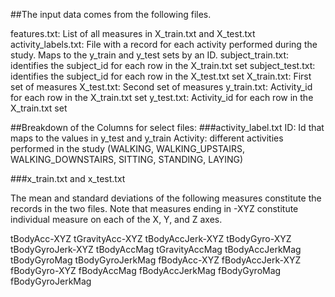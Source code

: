 ##The input data comes from the following files.

features.txt: List of all measures in X_train.txt and X_test.txt
activity_labels.txt: File with a record for each activity performed during the study. Maps
  to the y_train and y_test sets by an ID. 
subject_train.txt: identifies the subject_id for each row in the X_train.txt set
subject_test.txt: identifies the subject_id for each row in the X_test.txt set
X_train.txt: First set of measures
X_test.txt: Second set of measures
y_train.txt: Activity_id for each row in the X_train.txt set
y_test.txt: Activity_id for each row in the X_train.txt set

##Breakdown of the Columns for select files:
###activity_label.txt
ID: Id that maps to the values in y_test and y_train
Activity: different activities performed in the study (WALKING, WALKING_UPSTAIRS, WALKING_DOWNSTAIRS, SITTING, STANDING, LAYING)

###x_train.txt and x_test.txt

The mean and standard deviations of the following measures constitute the records in 
the two files. Note that measures ending in -XYZ constitute individual measure 
on each of the X, Y, and Z axes.

tBodyAcc-XYZ
tGravityAcc-XYZ
tBodyAccJerk-XYZ
tBodyGyro-XYZ
tBodyGyroJerk-XYZ
tBodyAccMag
tGravityAccMag
tBodyAccJerkMag
tBodyGyroMag
tBodyGyroJerkMag
fBodyAcc-XYZ
fBodyAccJerk-XYZ
fBodyGyro-XYZ
fBodyAccMag
fBodyAccJerkMag
fBodyGyroMag
fBodyGyroJerkMag
